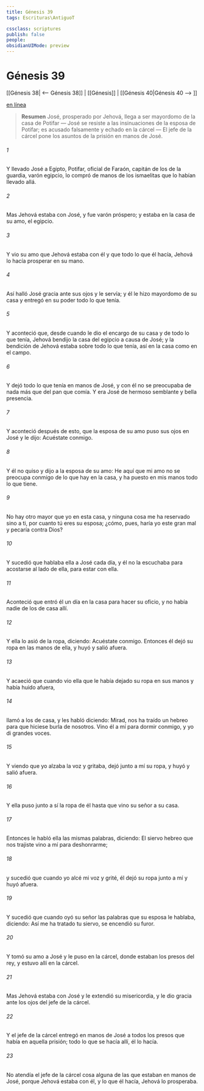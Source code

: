 ```yaml
---
title: Génesis 39
tags: Escrituras\AntiguoT

cssclass: scriptures
publish: false
people:
obsidianUIMode: preview
---
```


# Génesis 39
[[Génesis 38| <-- Génesis 38]] | [[Génesis]] | [[Génesis 40|Génesis 40 --> ]]

[en línea](https://churchofjesuschrist.org/study/scriptures/ot/gen/39?lang=spa)

> __Resumen__
José, prosperado por Jehová, llega a ser mayordomo de la casa de Potifar — José se resiste a las insinuaciones de la esposa de Potifar; es acusado falsamente y echado en la cárcel — El jefe de la cárcel pone los asuntos de la prisión en manos de José.

###### 1 
Y llevado José a Egipto, Potifar, oficial de Faraón, capitán de los de la guardia, varón egipcio, lo compró de manos de los ismaelitas que lo habían llevado allá.

###### 2 
Mas Jehová estaba con José, y fue varón próspero; y estaba en la casa de su amo, el egipcio.

###### 3 
Y vio su amo que Jehová estaba con él y que todo lo que él hacía, Jehová lo hacía prosperar en su mano.

###### 4 
Así halló José gracia ante sus ojos y le servía; y él le hizo mayordomo de su casa y entregó en su poder todo lo que tenía.

###### 5 
Y aconteció que, desde cuando le dio el encargo de su casa y de todo lo que tenía, Jehová bendijo la casa del egipcio a causa de José; y la bendición de Jehová estaba sobre todo lo que tenía, así en la casa como en el campo.

###### 6 
Y dejó todo lo que tenía en manos de José, y con él no se preocupaba de nada más que del pan que comía. Y era José de hermoso semblante y bella presencia.

###### 7 
Y aconteció después de esto, que la esposa de su amo puso sus ojos en José y le dijo: Acuéstate conmigo.

###### 8 
Y él no quiso y dijo a la esposa de su amo: He aquí que mi amo no se preocupa conmigo de lo que hay en la casa, y ha puesto en mis manos todo lo que tiene.

###### 9 
No hay otro mayor que yo en esta casa, y ninguna cosa me ha reservado sino a ti, por cuanto tú eres su esposa; ¿cómo, pues, haría yo este gran mal y pecaría contra Dios?

###### 10 
Y sucedió que hablaba ella a José cada día, y él no la escuchaba para acostarse al lado de ella, para estar con ella.

###### 11 
Aconteció que entró él un día en la casa para hacer su oficio, y no había nadie de los de casa allí.

###### 12 
Y ella lo asió de la ropa, diciendo: Acuéstate conmigo. Entonces él dejó su ropa en las manos de ella, y huyó y salió afuera.

###### 13 
Y acaeció que cuando vio ella que le había dejado su ropa en sus manos y había huido afuera,

###### 14 
llamó a los de casa, y les habló diciendo: Mirad, nos ha traído un hebreo para que hiciese burla de nosotros. Vino él a mí para dormir conmigo, y yo di grandes voces.

###### 15 
Y viendo que yo alzaba la voz y gritaba, dejó junto a mí su ropa, y huyó y salió afuera.

###### 16 
Y ella puso junto a sí la ropa de él hasta que vino su señor a su casa.

###### 17 
Entonces le habló ella las mismas palabras, diciendo: El siervo hebreo que nos trajiste vino a mí para deshonrarme;

###### 18 
y sucedió que cuando yo alcé mi voz y grité, él dejó su ropa junto a mí y huyó afuera.

###### 19 
Y sucedió que cuando oyó su señor las palabras que su esposa le hablaba, diciendo: Así me ha tratado tu siervo, se encendió su furor.

###### 20 
Y tomó su amo a José y le puso en la cárcel, donde estaban los presos del rey, y estuvo allí en la cárcel.

###### 21 
Mas Jehová estaba con José y le extendió su misericordia, y le dio gracia ante los ojos del jefe de la cárcel.

###### 22 
Y el jefe de la cárcel entregó en manos de José a todos los presos que había en aquella prisión; todo lo que se hacía allí, él lo hacía.

###### 23 
No atendía el jefe de la cárcel cosa alguna de las que estaban en manos de José, porque Jehová estaba con él, y lo que él hacía, Jehová lo prosperaba.

